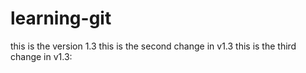 # learning-git
this is the version 1.3
this is the second change in v1.3
this is the third change in v1.3:
